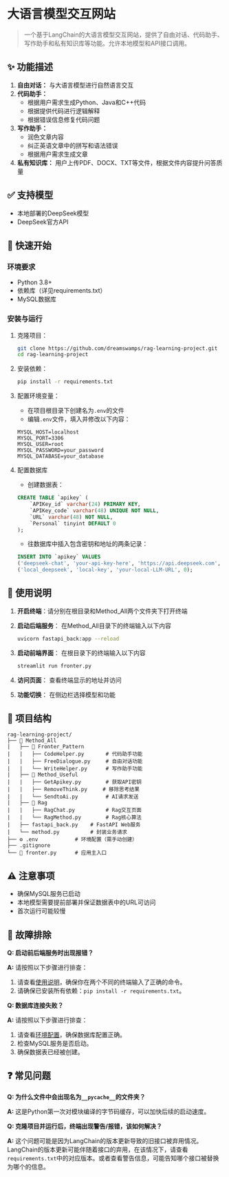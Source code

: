 # 大语言模型交互网站

> 一个基于LangChain的大语言模型交互网站，提供了自由对话、代码助手、写作助手和私有知识库等功能。允许本地模型和API接口调用。

## ✨ 功能描述

1. **自由对话：** 与大语言模型进行自然语言交互
2. **代码助手：**
    - 根据用户需求生成Python、Java和C++代码
    - 根据提供代码进行逻辑解释
    - 根据错误信息修复代码问题
3. **写作助手：**
    - 润色文章内容
    - 纠正英语文章中的拼写和语法错误
    - 根据用户需求生成文章
4. **私有知识库：** 用户上传PDF、DOCX、TXT等文件，根据文件内容提升问答质量

## ✅ 支持模型
- 本地部署的DeepSeek模型
- DeepSeek官方API

## 🚀 快速开始

### 环境要求

- Python 3.8+
- 依赖库（详见requirements.txt）
- MySQL数据库

### 安装与运行

1. 克隆项目：
    ```bash
    git clone https://github.com/dreamswamps/rag-learning-project.git
    cd rag-learning-project
    ```

2. 安装依赖：
    ```bash
    pip install -r requirements.txt
    ```

3. 配置环境变量：<a id="env"></a>
    - 在项目根目录下创建名为`.env`的文件
    - 编辑`.env`文件，填入并修改以下内容：
    ```
    MYSQL_HOST=localhost
    MYSQL_PORT=3306
    MYSQL_USER=root
    MYSQL_PASSWORD=your_password
    MYSQL_DATABASE=your_database
    ```

4. 配置数据库
    - 创建数据表：
    ```sql
    CREATE TABLE `apikey` (
        `APIKey_id` varchar(24) PRIMARY KEY,
        `APIKey_code` varchar(48) UNIQUE NOT NULL,
        `URL` varchar(48) NOT NULL,
        `Personal` tinyint DEFAULT 0
    );
    ```
    - 往数据库中插入包含密钥和地址的两条记录：
    ```sql
    INSERT INTO `apikey` VALUES 
    ('deepseek-chat', 'your-api-key-here', 'https://api.deepseek.com', 1),
    ('local_deepseek', 'local-key', 'your-local-LLM-URL', 0);
    ```

## 📖 使用说明 <a id="configuration"></a>

1. **开启终端**：请分别在根目录和Method_All两个文件夹下打开终端

2. **启动后端服务**：
    在Method_All目录下的终端输入以下内容
    ```bash
    uvicorn fastapi_back:app --reload
    ```

3. **启动前端界面**：
    在根目录下的终端输入以下内容
    ```bash
    streamlit run fronter.py
    ```

4. **访问页面**：
    查看终端显示的地址并访问

5. **功能切换**：
    在侧边栏选择模型和功能

## 📁 项目结构

```
rag-learning-project/
├── 📁 Method_All
|   ├── 📁 Fronter_Pattern
|   |   ├── CodeHelper.py       # 代码助手功能
|   |   ├── FreeDialogue.py     # 自由对话功能
|   |   └── WriteHelper.py      # 写作助手功能
|   ├── 📁 Method_Useful
|   |   ├── GetApikey.py        # 获取API密钥
|   |   ├── RemoveThink.py     # 移除思考结果
|   |   └── SendtoAi.py         # AI请求发送
|   ├── 📁 Rag
|   |   ├── RagChat.py          # Rag交互页面
|   |   └── RagMethod.py        # Rag核心算法
|   ├── fastapi_back.py    # FastAPI Web服务
|   └── method.py          # 封装业务请求
├── ⚙️ .env            # 环境配置（需手动创建）
├── .gitignore 
└── 🚀 fronter.py      # 应用主入口
```

## ⚠️ 注意事项
- 确保MySQL服务已启动
- 本地模型需要提前部署并保证数据表中的URL可访问
- 首次运行可能较慢

## 🔧 故障排除
**Q: 启动前后端服务时出现报错？**

**A:** 请按照以下步骤进行排查： 
1. 请查看[使用说明](#configuration)，确保你在两个不同的终端输入了正确的命令。
2. 请确保已安装所有依赖：`pip install -r requirements.txt`。

**Q: 数据库连接失败？**

**A:** 请按照以下步骤进行排查：
1. 请查看[环境配置](#env)，确保数据库配置正确。
2. 检查MySQL服务是否启动。
3. 确保数据表已经被创建。

## ❓ 常见问题

**Q: 为什么文件中会出现名为`__pycache__`的文件夹？**

**A:** 这是Python第一次对模块编译的字节码缓存，可以加快后续的启动速度。

**Q: 克隆项目并运行后，终端出现警告/报错，该如何解决？**

**A:** 这个问题可能是因为LangChain的版本更新导致的旧接口被弃用情况。LangChain的版本更新可能伴随着接口的弃用，在该情况下，请查看`requirements.txt`中的对应版本。或者查看警告信息，可能告知哪个接口被替换为哪个的信息。